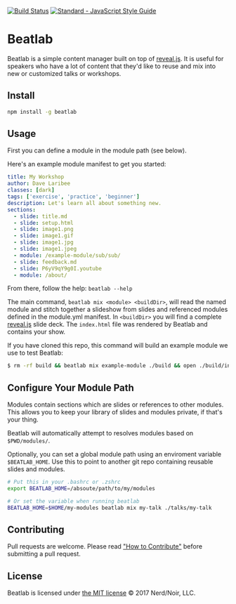 [![Build Status](https://travis-ci.org/nerdnoir/beatlab.svg?branch=master)](https://travis-ci.org/nerdnoir/beatlab) [![Standard - JavaScript Style Guide](https://img.shields.io/badge/code_style-standard-brightgreen.svg)](https://standardjs.com)

Beatlab
=======

Beatlab is a simple content manager built on top of [reveal.js](https://github.com/hakimel/reveal.js/). It is useful for speakers who have a lot of content that they'd like to reuse and mix into new or customized talks or workshops.

Install
-------

```bash
npm install -g beatlab
```

Usage
-----

First you can define a module in the module path (see below).

Here's an example module manifest to get you started:

```yaml
title: My Workshop
author: Dave Laribee
classes: [dark]
tags: ['exercise', 'practice', 'beginner']
description: Let's learn all about something new.
sections:
  - slide: title.md
  - slide: setup.html
  - slide: image1.png
  - slide: image1.gif
  - slide: image1.jpg
  - slide: image1.jpeg
  - module: /example-module/sub/sub/
  - slide: feedback.md
  - slide: P6yV9qY9g0I.youtube
  - module: /about/

```

From there, follow the help: `beatlab --help`

The main command, `beatlab mix <module> <buildDir>`, will read the
named module and stitch together a slideshow from slides and referenced modules
defined in the module.yml manifest. In `<buildDir>` you will find a complete
[reveal.js](https://github.com/hakimel/reveal.js/) slide deck. The `index.html`
file was rendered by Beatlab and contains your show.


If you have cloned this repo, this command will build an
example module we use to test Beatlab:

```bash
$ rm -rf build && beatlab mix example-module ./build && open ./build/index.html
```

Configure Your Module Path
-------------------------

Modules contain sections which are slides or references to
other modules. This allows you to keep your library of slides and
modules private, if that's your thing.

Beatlab will automatically attempt to resolves modules based
on `$PWD/modules/`.

Optionally, you can set a global module path using an
enviroment variable `$BEATLAB_HOME`. Use this to point to
another git repo containing reusable slides and modules.

```bash
# Put this in your .bashrc or .zshrc
export BEATLAB_HOME=/absoute/path/to/my/modules

# Or set the variable when running beatlab
BEATLAB_HOME=$HOME/my-modules beatlab mix my-talk ./talks/my-talk
```

Contributing
------------

Pull requests are welcome. Please read ["How to Contribute"](./CONTRIBUTING.md) before submitting a pull request.

License
-------

Beatlab is licensed under [the MIT license](./LICENSE.md)
&copy; 2017 Nerd/Noir, LLC.
